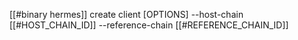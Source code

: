 [[#binary hermes]] create client [OPTIONS] --host-chain [[#HOST_CHAIN_ID]] --reference-chain [[#REFERENCE_CHAIN_ID]]
